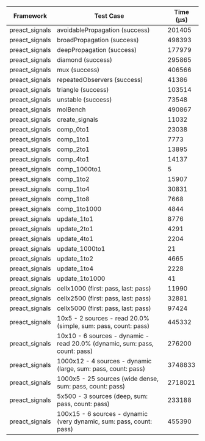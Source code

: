 | Framework | Test Case | Time (μs) |
| --- | --- | --- |
| preact_signals | avoidablePropagation (success) | 201405 |
| preact_signals | broadPropagation (success) | 498393 |
| preact_signals | deepPropagation (success) | 177979 |
| preact_signals | diamond (success) | 295865 |
| preact_signals | mux (success) | 406566 |
| preact_signals | repeatedObservers (success) | 41386 |
| preact_signals | triangle (success) | 103514 |
| preact_signals | unstable (success) | 73548 |
| preact_signals | molBench | 490867 |
| preact_signals | create_signals | 11032 |
| preact_signals | comp_0to1 | 23038 |
| preact_signals | comp_1to1 | 7773 |
| preact_signals | comp_2to1 | 13895 |
| preact_signals | comp_4to1 | 14137 |
| preact_signals | comp_1000to1 | 5 |
| preact_signals | comp_1to2 | 15907 |
| preact_signals | comp_1to4 | 30831 |
| preact_signals | comp_1to8 | 7668 |
| preact_signals | comp_1to1000 | 4844 |
| preact_signals | update_1to1 | 8776 |
| preact_signals | update_2to1 | 4291 |
| preact_signals | update_4to1 | 2204 |
| preact_signals | update_1000to1 | 21 |
| preact_signals | update_1to2 | 4665 |
| preact_signals | update_1to4 | 2228 |
| preact_signals | update_1to1000 | 41 |
| preact_signals | cellx1000 (first: pass, last: pass) | 11990 |
| preact_signals | cellx2500 (first: pass, last: pass) | 32881 |
| preact_signals | cellx5000 (first: pass, last: pass) | 97424 |
| preact_signals | 10x5 - 2 sources - read 20.0% (simple, sum: pass, count: pass) | 445332 |
| preact_signals | 10x10 - 6 sources - dynamic - read 20.0% (dynamic, sum: pass, count: pass) | 276200 |
| preact_signals | 1000x12 - 4 sources - dynamic (large, sum: pass, count: pass) | 3748833 |
| preact_signals | 1000x5 - 25 sources (wide dense, sum: pass, count: pass) | 2718021 |
| preact_signals | 5x500 - 3 sources (deep, sum: pass, count: pass) | 233188 |
| preact_signals | 100x15 - 6 sources - dynamic (very dynamic, sum: pass, count: pass) | 455390 |
